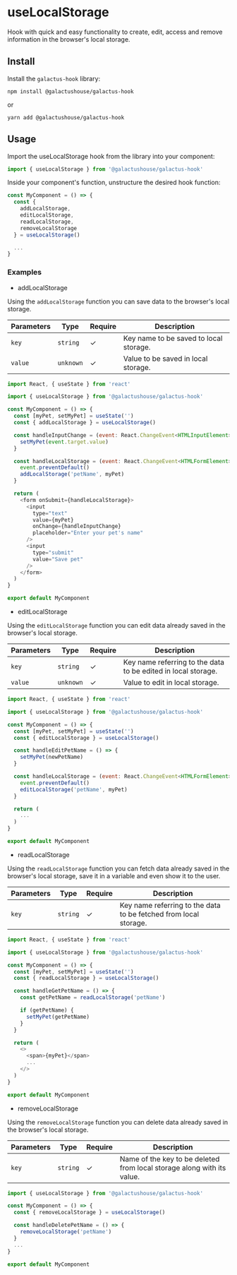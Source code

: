 # useLocalStorage

Hook with quick and easy functionality to create, edit, access and remove information in the browser's local storage.

## Install

Install the `galactus-hook` library:

```shell
npm install @galactushouse/galactus-hook
```

or

```shell
yarn add @galactushouse/galactus-hook
```

## Usage

Import the useLocalStorage hook from the library into your component:

```javascript
import { useLocalStorage } from '@galactushouse/galactus-hook'
```

Inside your component's function, unstructure the desired hook function:

```javascript
const MyComponent = () => {
  const {
    addLocalStorage,
    editLocalStorage,
    readLocalStorage,
    removeLocalStorage
  } = useLocalStorage()

  ...
}
```

### Examples

* addLocalStorage

Using the `addLocalStorage` function you can save data to the browser's local storage.

| Parameters | Type | Require | Description |
| --- | --- | --- | --- |
| `key` | `string` | ✓ | Key name to be saved to local storage. |
| `value` | `unknown` | ✓ | Value to be saved in local storage. |

```javascript
import React, { useState } from 'react'

import { useLocalStorage } from '@galactushouse/galactus-hook'

const MyComponent = () => {
  const [myPet, setMyPet] = useState('')
  const { addLocalStorage } = useLocalStorage()

  const handleInputChange = (event: React.ChangeEvent<HTMLInputElement>) => {
    setMyPet(event.target.value)
  }

  const handleLocalStorage = (event: React.ChangeEvent<HTMLFormElement>) => {
    event.preventDefault()
    addLocalStorage('petName', myPet)
  }

  return (
    <form onSubmit={handleLocalStorage}>
      <input
        type="text"
        value={myPet}
        onChange={handleInputChange}
        placeholder="Enter your pet's name"
      />
      <input
        type="submit"
        value="Save pet"
      />
    </form>
  )
}

export default MyComponent
```

* editLocalStorage

Using the `editLocalStorage` function you can edit data already saved in the browser's local storage.

| Parameters | Type | Require | Description |
| --- | --- | --- | --- |
| `key` | `string` | ✓ | Key name referring to the data to be edited in local storage. |
| `value` | `unknown` | ✓ | Value to edit in local storage. |

```javascript
import React, { useState } from 'react'

import { useLocalStorage } from '@galactushouse/galactus-hook'

const MyComponent = () => {
  const [myPet, setMyPet] = useState('')
  const { editLocalStorage } = useLocalStorage()

  const handleEditPetName = () => {
    setMyPet(newPetName)
  }

  const handleLocalStorage = (event: React.ChangeEvent<HTMLFormElement>) => {
    event.preventDefault()
    editLocalStorage('petName', myPet)
  }

  return (
    ...
  )
}

export default MyComponent
```

* readLocalStorage

Using the `readLocalStorage` function you can fetch data already saved in the browser's local storage, save it in a variable and even show it to the user.

| Parameters | Type | Require | Description |
| --- | --- | --- | --- |
| `key` | `string` | ✓ | Key name referring to the data to be fetched from local storage. |

```javascript
import React, { useState } from 'react'

import { useLocalStorage } from '@galactushouse/galactus-hook'

const MyComponent = () => {
  const [myPet, setMyPet] = useState('')
  const { readLocalStorage } = useLocalStorage()

  const handleGetPetName = () => {
    const getPetName = readLocalStorage('petName')

    if (getPetName) {
      setMyPet(getPetName)
    }
  }

  return (
    <>
      <span>{myPet}</span>
      ...
    </>
  )
}

export default MyComponent
```

* removeLocalStorage

Using the `removeLocalStorage` function you can delete data already saved in the browser's local storage.

| Parameters | Type | Require | Description |
| --- | --- | --- | --- |
| `key` | `string` | ✓ | Name of the key to be deleted from local storage along with its value. |

```javascript
import { useLocalStorage } from '@galactushouse/galactus-hook'

const MyComponent = () => {
  const { removeLocalStorage } = useLocalStorage()

  const handleDeletePetName = () => {
    removeLocalStorage('petName')
  }
  ...
}

export default MyComponent
```
